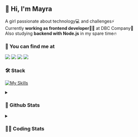 ## 👋 Hi, I'm Mayra

A girl passionate about technology💻 and challenges⚡  
Currently **working as frontend developer**👩‍💻 at DBC Company🚀  
Also studying **backend with Node.js** in my spare time🔥  

### 💬 You can find me at

<a href="https://mayra.dev" target="_blank" rel="noopener"><img src="https://img.shields.io/badge/-mayra.dev-005FED?style=flat&logo=Google-chrome&logoColor=white"/></a>
<a href="https://linkedin.com/in/mayraamaral" target="_blank" rel="noopener"><img src="https://img.shields.io/badge/-/mayraamaral-0077B5?style=flat&logo=Linkedin&logoColor=white"/></a>
<a href="mailto:mayra@mayra.dev" target="_blank" rel="noopener"><img src="https://img.shields.io/badge/-mayra@mayra.dev-D14836?style=flat&logo=Gmail&logoColor=white"/></a>
<a href="" target="_blank" rel="noopener"><img src="https://img.shields.io/badge/-mayra%230179-7289DA?style=flat&logo=Discord&logoColor=white"/></a>

### 🛠️ Stack

[![My Skills](https://skillicons.dev/icons?i=react,redux,styledcomponents,html,css,sass,js,ts,py,nodejs,git,linux,bash,figma)](https://skillicons.dev)

<details>
    <summary><h3>📌 Github Stats</h3></summary>
  <table>
      <td><img height="160em" src="https://github-readme-stats.vercel.app/api?username=mayraamaral&show_icons=true&theme=algolia&hide_border=true&hide=stars&count_private=true" alt="Readme stats"></td>
      <td><img height="160em" src="https://github-readme-stats.vercel.app/api/top-langs/?username=mayraamaral&&layout=compact&&theme=algolia&hide_border=true&langs_count=6" alt="Language stats"></td>
  </table>

  <p align="center">
    <img src="https://github-readme-streak-stats.herokuapp.com?user=mayraamaral&theme=dark&hide_border=true&date_format=j%20M%5B%20Y%5D&locale=pt-br&background=050F2C&ring=0195DD&fire=23AA7D&currStreakLabel=23AA7D" alt="Streak stats">
  </p> 
</details>

<details>
  <summary><h3>👩‍💻 Coding Stats</h3></summary>
  
  <!--START_SECTION:waka-->
![Code Time](http://img.shields.io/badge/Code%20Time-14%20hrs%2058%20mins-blue)

**🐱 My GitHub Data** 

> 🏆 96 Contributions in the Year 2023
 > 
> 📦 573.0 kB Used in GitHub's Storage 
 > 
> 🚫 Not Opted to Hire
 > 
> 📜 36 Public Repositories 
 > 
> 🔑 22 Private Repositories  
 > 
**I'm a Night 🦉** 

```text
🌞 Morning       60 commits       ██░░░░░░░░░░░░░░░░░░░░░░░   10.36 % 
🌆 Daytime      228 commits       █████████░░░░░░░░░░░░░░░░   39.38 % 
🌃 Evening      238 commits       ██████████░░░░░░░░░░░░░░░   41.11 % 
🌙 Night         53 commits       ██░░░░░░░░░░░░░░░░░░░░░░░   09.15 % 

```
📅 **I'm Most Productive on Wednesday** 

```text
Monday         101 commits       ████░░░░░░░░░░░░░░░░░░░░░   17.44 % 
Tuesday         87 commits       ███░░░░░░░░░░░░░░░░░░░░░░   15.03 % 
Wednesday      107 commits       ████░░░░░░░░░░░░░░░░░░░░░   18.48 % 
Thursday       104 commits       ████░░░░░░░░░░░░░░░░░░░░░   17.96 % 
Friday          62 commits       ██░░░░░░░░░░░░░░░░░░░░░░░   10.71 % 
Saturday        44 commits       ██░░░░░░░░░░░░░░░░░░░░░░░   07.60 % 
Sunday          74 commits       ███░░░░░░░░░░░░░░░░░░░░░░   12.78 % 

```


📊 **This Week I Spent My Time On** 

```text
⌚︎ Time Zone: America/Sao_Paulo

💬 Programming Languages: 
CSS                      3 hrs 24 mins       ███████████░░░░░░░░░░░░░░   45.16 % 
HTML                     3 hrs 11 mins       ██████████░░░░░░░░░░░░░░░   42.30 % 
Markdown                 56 mins             ███░░░░░░░░░░░░░░░░░░░░░░   12.55 % 

🔥 Editors: 
VS Code                  7 hrs 33 mins       █████████████████████████   100.00 % 

🐱‍💻 Projects: 
codigos                  2 hrs 48 mins       █████████░░░░░░░░░░░░░░░░   37.23 % 
portfolio                1 hr 37 mins        █████░░░░░░░░░░░░░░░░░░░░   21.58 % 
aula01                   52 mins             ███░░░░░░░░░░░░░░░░░░░░░░   11.59 % 
aula02                   36 mins             ██░░░░░░░░░░░░░░░░░░░░░░░   08.06 % 
aula03                   30 mins             █░░░░░░░░░░░░░░░░░░░░░░░░   06.82 % 

💻 Operating System: 
Linux                    7 hrs 33 mins       █████████████████████████   100.00 % 

```

**I Mostly Code in TypeScript** 

```text
TypeScript               49 repos            █████████████████░░░░░░░░   70.00 % 
HTML                     12 repos            ████░░░░░░░░░░░░░░░░░░░░░   17.14 % 
JavaScript               7 repos             ██░░░░░░░░░░░░░░░░░░░░░░░   10.00 % 
CSS                      2 repos             ░░░░░░░░░░░░░░░░░░░░░░░░░   02.86 % 

```



 Last Updated on 11/02/2023 18:37:18 UTC
<!--END_SECTION:waka-->

</details>
